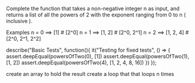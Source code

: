 Complete the function that takes a non-negative integer n as input, and returns a list of all the powers of 2 with the exponent ranging from 0 to n ( inclusive ).

Examples
n = 0  ==> [1]        # [2^0]
n = 1  ==> [1, 2]     # [2^0, 2^1]
n = 2  ==> [1, 2, 4]  # [2^0, 2^1, 2^2]


describe("Basic Tests", function(){
  it("Testing for fixed tests", () => {
    assert.deepEqual(powersOfTwo(0), [1])
    assert.deepEqual(powersOfTwo(1), [1, 2])
    assert.deepEqual(powersOfTwo(4), [1, 2, 4, 8, 16])
  })
});

create an array to hold the result 
create a loop that that loops n times 